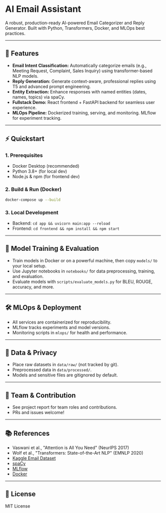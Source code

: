 # AI Email Assistant

A robust, production-ready AI-powered Email Categorizer and Reply Generator. Built with Python, Transformers, Docker, and MLOps best practices.

---

## 🚀 Features

- **Email Intent Classification:** Automatically categorize emails (e.g., Meeting Request, Complaint, Sales Inquiry) using transformer-based NLP models.
- **Reply Generation:** Generate context-aware, professional replies using T5 and advanced prompt engineering.
- **Entity Extraction:** Enhance responses with named entities (dates, names, topics) via spaCy.
- **Fullstack Demo:** React frontend + FastAPI backend for seamless user experience.
- **MLOps Pipeline:** Dockerized training, serving, and monitoring. MLflow for experiment tracking.

---

## ⚡ Quickstart

### 1. Prerequisites

- Docker Desktop (recommended)
- Python 3.8+ (for local dev)
- Node.js & npm (for frontend dev)

### 2. Build & Run (Docker)

```sh
docker-compose up --build
```

### 3. Local Development

- Backend: `cd app && uvicorn main:app --reload`
- Frontend: `cd frontend && npm install && npm start`

---

## 🧠 Model Training & Evaluation

- Train models in Docker or on a powerful machine, then copy `models/` to your local setup.
- Use Jupyter notebooks in `notebooks/` for data preprocessing, training, and evaluation.
- Evaluate models with `scripts/evaluate_models.py` for BLEU, ROUGE, accuracy, and more.

---

## 🛠️ MLOps & Deployment

- All services are containerized for reproducibility.
- MLflow tracks experiments and model versions.
- Monitoring scripts in `mlops/` for health and performance.

---

## 📁 Data & Privacy

- Place raw datasets in `data/raw/` (not tracked by git).
- Preprocessed data in `data/processed/`.
- Models and sensitive files are gitignored by default.

---

## 👥 Team & Contribution

- See project report for team roles and contributions.
- PRs and issues welcome!

---

## 📚 References

- Vaswani et al., "Attention is All You Need" (NeurIPS 2017)
- Wolf et al., "Transformers: State-of-the-Art NLP" (EMNLP 2020)
- [Kaggle Email Dataset](https://www.kaggle.com/datasets/wcukierski/enron-email-dataset)
- [spaCy](https://spacy.io/)
- [MLflow](https://mlflow.org/)
- [Docker](https://docs.docker.com/)

---

## 📝 License

MIT License
